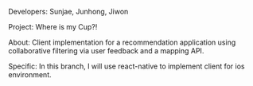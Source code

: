 Developers: Sunjae, Junhong, Jiwon

Project: Where is my Cup?!

About: Client implementation for a recommendation application using collaborative filtering via user feedback and a mapping API.

Specific: In this branch, I will use react-native to implement client for ios environment.
